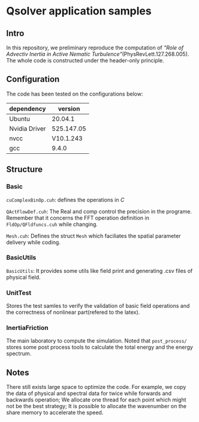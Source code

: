 # Qsolver application samples

## Intro
In this repository, we preliminary reproduce the computation of *"Role of Advectiv Inertia in Active Nematic Turbulence"*(PhysRevLett.127.268.005). The whole code is constructed under the header-only principle.

## Configuration
The code has been tested on the configurations below:

|dependency | version|
|---|---|
|Ubuntu| 20.04.1 |
|Nvidia Driver| 525.147.05 |
|nvcc| V10.1.243 |
|gcc| 9.4.0 |

## Structure
### Basic
`cuComplexBinOp.cuh`: defines the operations in $C$

`QActFlowDef.cuh`: The Real and comp control the precision in the programe. Remember that it concerns the FFT operation definition in `FldOp/QFldfuncs.cuh` while changing.

`Mesh.cuh`: Defines the struct `Mesh` which faciliates the spatial parameter delivery while coding.

### BasicUtils
`BasicUtils`: It provides some utils like field print and generating .csv files of physical field.

### UnitTest
Stores the test samles to verify the validation of basic field operations and the correctness of nonlinear part(refered to the latex).

### InertiaFriction
The main laboratory to compute the simulation. Noted that `post_process/` stores some post process tools to calculate the total energy and the energy spectrum.

## Notes
There still exists large space to optimize the code. For example, we copy the data of physical and spectral data for twice while forwards and backwards operation; We allocate one thread for each point which might not be the best strategy; It is possible to allocate the wavenumber on the share memory to accelerate the speed.


